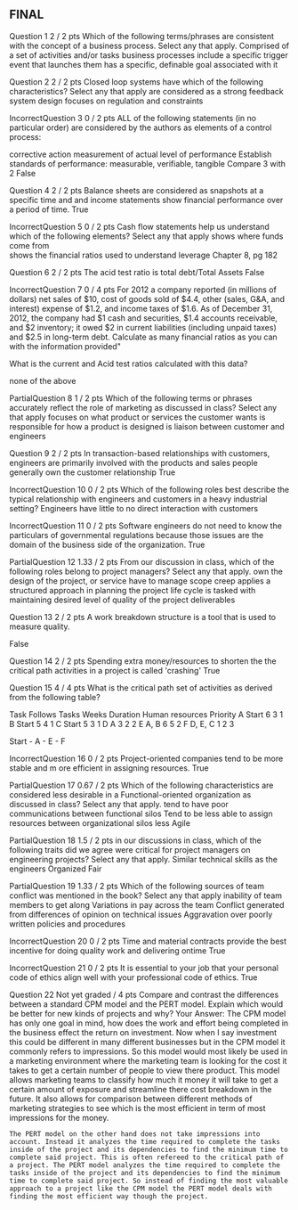 ## FINAL

Question 1
2 / 2 pts
Which of the following terms/phrases are consistent with the concept of a business process. Select any that apply.
  Comprised of a set of activities and/or tasks 
  business processes include a specific trigger event that launches them 
  has a specific, definable goal associated with it 
 
Question 2
2 / 2 pts
Closed loop systems have which of the following characteristics? Select any that apply
  are considered as a strong feedback system
  design focuses on regulation and constraints 
 
IncorrectQuestion 3
0 / 2 pts
ALL of the following statements (in no particular order) are considered by the authors as elements of a control process:

corrective action
measurement of actual level of performance
Establish standards of performance: measurable, verifiable, tangible
Compare 3 with  2
  False 

 
Question 4
2 / 2 pts
Balance sheets are considered as snapshots at a specific time and and income statements show financial performance over a period of time. 
  True 
 
IncorrectQuestion 5
0 / 2 pts
Cash flow statements help us understand which of the following elements? Select any that apply
  shows where funds come from  
  shows the financial ratios used to understand leverage 
Chapter 8, pg 182

 
Question 6
2 / 2 pts
The acid test ratio is total debt/Total Assets
  False 
 
IncorrectQuestion 7
0 / 4 pts
For 2012 a company reported (in millions of dollars) net sales of $10, cost of goods sold of $4.4, other (sales, G&A, and interest) expense of $1.2, and income taxes of $1.6. As of December 31, 2012, the company had $1 cash and securities, $1.4 accounts receivable, and $2 inventory; it owed $2 in current liabilities (including unpaid taxes) and $2.5 in long-term debt. Calculate as many financial ratios as you can with the information provided" 

What is the current and Acid test ratios calculated with this data?

  none of the above 


 
PartialQuestion 8
1 / 2 pts
Which of the following terms or phrases accurately reflect the role of marketing as discussed in class? Select any that apply
  focuses on what product or services the customer wants 
  is responsible for how a product is designed 
  is liaison between customer and engineers
 
Question 9
2 / 2 pts
In transaction-based relationships with customers, engineers are primarily involved with the products and sales people generally own the customer relationship
  True 
 
IncorrectQuestion 10
0 / 2 pts
Which of the following roles best describe the typical relationship with engineers and customers in a heavy industrial setting?
  Engineers have little to no direct interaction with customers 


 
IncorrectQuestion 11
0 / 2 pts
Software engineers do not need to know the particulars of governmental regulations because those issues are the domain of the business side of the organization.
  True 


 
PartialQuestion 12
1.33 / 2 pts
From our discussion in class, which of the following roles belong to project managers? Select any that apply.
  own the design of the project, or service 
  have to manage scope creep 
  applies a structured approach in planning the project life cycle 
  is tasked with maintaining desired level of quality of the project deliverables
 
Question 13
2 / 2 pts
A work breakdown structure is a tool that is used to measure quality.

  False 
 
Question 14
2 / 2 pts
Spending extra money/resources to shorten the the critical path activities in a project is called 'crashing'
  True 

 
Question 15
4 / 4 pts
What is the critical path set of activities as derived from the following table?



Task	Follows Tasks	Weeks Duration	Human resources	Priority
A	Start	6	3	1
B	Start	5	4	1
C	Start	5	3	1
D	A	3	2	2
E	A, B	6	5	2
F	D, E, C	1	2	3

  Start - A - E - F

 
IncorrectQuestion 16
0 / 2 pts
Project-oriented companies tend to be more stable and m ore efficient in assigning resources. 
  True 

 
PartialQuestion 17
0.67 / 2 pts
Which of the following characteristics are considered less desirable in a Functional-oriented organization as discussed in class? Select any that apply. 
  tend to have poor communications between functional silos 
  Tend to be less able to assign resources between organizational silos 
  less Agile 
 
PartialQuestion 18
1.5 / 2 pts
in our discussions in class, which of the following traits did we agree were critical for project managers on engineering projects? Select any that apply. 
  Similar technical skills as the engineers 
  Organized 
  Fair 
 
PartialQuestion 19
1.33 / 2 pts
Which of the following sources of team conflict was mentioned in the book? Select any that apply
  inability of team members to get along 
  Variations in pay across the team 
  Conflict generated from differences of opinion on technical issues
  Aggravation over poorly written policies and procedures
 
IncorrectQuestion 20
0 / 2 pts
Time and material contracts provide the best incentive for doing quality work and delivering ontime
  True 


 
IncorrectQuestion 21
0 / 2 pts
It is essential to your job that your personal code of ethics align well with your professional code of ethics.
  True 
  
 
Question 22
Not yet graded / 4 pts
Compare and contrast the differences between a standard CPM model and the PERT model. Explain which would be better for new kinds of projects and why? 
Your Answer:
The CPM model has only one goal in mind, how does the work and effort being completed in the business effect the return on investment. Now when I say investment this could be different in many different businesses but in the CPM model it commonly refers to impressions. So this model would most likely be used in a marketing environment where the marketing team is looking for the cost it takes to get a certain number of people to view there product. This model allows marketing teams to classify how much it money it will take to get a certain amount of exposure and streamline there cost breakdown in the future. It also allows for comparison between different methods of marketing strategies to see which is the most efficient in term of most impressions for the money. 
    
    The PERT model on the other hand does not take impressions into account. Instead it analyzes the time required to complete the tasks inside of the project and its dependencies to find the minimum time to complete said project. This is often refereed to the critical path of a project. The PERT model analyzes the time required to complete the tasks inside of the project and its dependencies to find the minimum time to complete said project. So instead of finding the most valuable approach to a project like the CPM model the PERT model deals with finding the most efficient way though the project. 